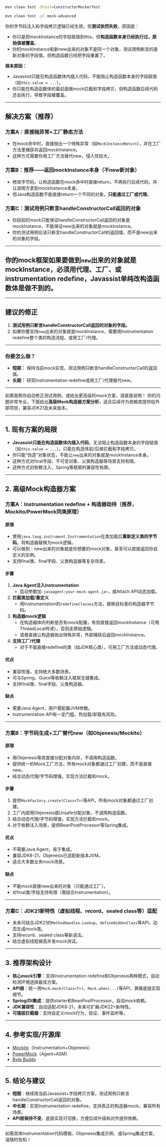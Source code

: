 


```bash
mvn clean test -Dtest=ConstructorMockerTest
```

```bash
mvn clean test -pl mock-advanced
```
你的字节码注入和字段拷贝逻辑已经生效，但**测试依然失败**，原因是：

- 你只是把mockInstance的字段赋值到this，但**构造函数本身已经执行过，原始值被覆盖**。
- 你的mockInstance和新new出来的对象不是同一个对象，测试用例断言的是新对象的字段值，但构造函数已经把字段重置了。

**根本原因：**
- Javassist只能在构造函数体内插入代码，不能阻止构造函数本身的字段赋值（如`this.value = ...`）。
- 你只能在构造函数体的最前面做mock拦截和字段拷贝，但构造函数后续代码还会执行，导致字段被覆盖。

---

## 解决方案（推荐）

### 方案A：直接抛异常+工厂静态方法
- 在mock命中时，直接抛出一个特殊异常（如`MockInstanceReturn`），并在工厂方法里捕获并返回mockInstance。
- 这种方式需要你用工厂方法替代new，侵入性较大。

### 方案B：**推荐**——返回mockInstance本身（不new新对象）
- 修改字节码，让构造函数在mock命中时直接return，不再执行后续代码，并让调用方拿到mockInstance本身。
- 但Java构造函数不能直接return一个不同的对象，**只能通过工厂或代理**。

### 方案C：**测试用例只断言handleConstructorCall返回的对象**
- 你目前的mock只能保证handleConstructorCall返回的对象是mockInstance，不能保证new出来的对象就是mockInstance。
- 你的测试用例应该只断言handleConstructorCall的返回值，而不是new出来的对象的字段。

---

## 你的mock框架如果要做到`new`出来的对象就是mockInstance，必须用**代理、工厂、或instrumentation redefine**，Javassist单纯改构造函数体是做不到的。

---

## 建议的修正

1. **测试用例只断言handleConstructorCall返回的对象的字段。**
2. 如果你要支持`new`出来的对象就是mockInstance，需要用Instrumentation redefine整个类的构造流程，或用工厂/代理。

---

### 你要怎么做？

- **短期：** 保持当前mock实现，测试用例只断言handleConstructorCall的返回值。
- **长期：** 研究Instrumentation redefine或用工厂/代理替代new。

---

如需我帮你自动修正测试用例，或给出更高级的mock方案，请直接说明！
你的问题非常专业，下面给出**高级Mock构造器方案分析**，适合后续作为依赖库提供给外部项目，兼容JDK21及未来版本。

---

## 1. 现有方案的局限

- **Javassist只能在构造函数体内插入代码**，无法阻止构造函数本身的字段赋值（如`this.value = ...`），只能在构造体前/后做拦截和字段拷贝。
- 你只能“伪造”对象状态，不能让`new`出来的对象就是mockInstance本身。
- 这种方式对final字段、不可变对象、父类构造器等场景支持有限。
- 这种方式对依赖注入、Spring等框架的兼容性有限。

---

## 2. 高级Mock构造器方案

### 方案A：**Instrumentation redefine + 构造器劫持（推荐，Mockito/PowerMock同类原理）**

#### 原理
- 使用`java.lang.instrument.Instrumentation`在类加载后**重新定义类的字节码**，将构造器替换为mock逻辑。
- 可以做到：new出来的对象就是你想要的mock对象，甚至可以直接返回你自定义的实例。
- 支持final类、final字段、父类构造器等复杂场景。

#### 步骤
1. **Java Agent注入Instrumentation**
    - 启动参数加`-javaagent:your-mock-agent.jar`，或Attach API动态加载。
2. **拦截类加载/重定义**
    - 用Instrumentation的`redefineClasses`方法，替换目标类的构造器字节码。
3. **构造器mock逻辑**
    - 在构造器体内判断是否有mock配置，有则直接返回mockInstance（可用ThreadLocal传递），否则走原始逻辑。
    - 或者直接让构造器抛出特殊异常，外部捕获后返回mockInstance。
4. **支持工厂/代理**
    - 对于不能直接redefine的类（如JDK核心类），可用工厂方法或动态代理。

#### 优点
- 兼容性强，支持绝大多数场景。
- 可与Spring、Guice等依赖注入框架无缝集成。
- 支持final类、final字段、父类构造器。

#### 缺点
- 需要Java Agent，用户需配置JVM参数。
- Instrumentation API有一定门槛，热加载/卸载有风险。

---

### 方案B：**字节码生成+工厂替代new（如Objenesis/Mockito）**

#### 原理
- 用Objenesis等库直接分配对象内存，不调用构造函数。
- 提供统一的Mock工厂方法，所有mock对象都通过工厂创建，而不是直接new。
- 结合动态代理/字节码增强，实现方法拦截和mock。

#### 步骤
1. 提供`MockFactory.create(Class<T>)`等API，所有mock对象都通过工厂创建。
2. 工厂内部用Objenesis或Unsafe分配对象，不调用构造函数。
3. 结合动态代理/字节码增强，实现方法拦截和mock。
4. 对于依赖注入场景，提供BeanPostProcessor等Spring集成。

#### 优点
- 不需要Java Agent，易于集成。
- 兼容JDK8-21，Objenesis已适配新版本JVM。
- 适合大多数业务mock场景。

#### 缺点
- 不能mock直接new出来的对象（只能通过工厂）。
- 对final类/字段支持有限（需结合Instrumentation）。

---

### 方案C：**JDK21新特性（虚拟线程、record、sealed class等）适配**

- 未来可结合JDK21的`MethodHandles.Lookup`、`defineHiddenClass`等API，动态生成mock类。
- 支持record、sealed class等新语法。
- 结合虚拟线程做高并发mock测试。

---

## 3. 推荐架构设计

- **核心mock引擎**：支持Instrumentation redefine和Objenesis两种模式，自动检测环境选择最佳方案。
- **API层**：统一用`Mock.mock(Class<T>)`、`Mock.when(...)`等API，屏蔽底层实现细节。
- **Spring/DI集成**：提供starter和BeanPostProcessor，自动mock依赖。
- **JDK兼容性**：自动适配JDK8-21，未来可扩展JDK22+新特性。
- **可插拔拦截器**：支持自定义mock行为、验证、事件监听等。

---

## 4. 参考实现/开源库

- [Mockito](https://github.com/mockito/mockito)（Instrumentation+Objenesis）
- [PowerMock](https://github.com/powermock/powermock)（Agent+ASM）
- [Byte Buddy](https://bytebuddy.net/#/)

---

## 5. 结论与建议

- **短期**：继续用当前Javassist+字段拷贝方案，测试用例只断言handleConstructorCall返回的对象。
- **中长期**：实现Instrumentation redefine，支持真正的构造器mock，兼容所有场景。
- **API层保持不变**，底层实现可切换，方便后续升级和对外提供依赖。

---

如需具体Instrumentation代码模板、Objenesis集成示例、或Spring集成方案，请随时告知！
